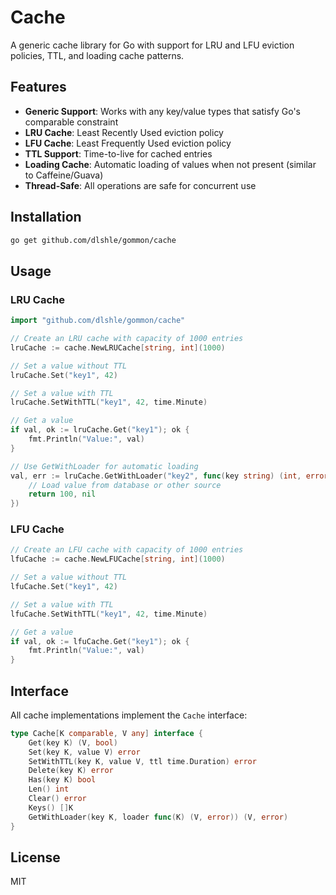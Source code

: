 # Cache

A generic cache library for Go with support for LRU and LFU eviction policies, TTL, and loading cache patterns.

## Features

- **Generic Support**: Works with any key/value types that satisfy Go's comparable constraint
- **LRU Cache**: Least Recently Used eviction policy
- **LFU Cache**: Least Frequently Used eviction policy
- **TTL Support**: Time-to-live for cached entries
- **Loading Cache**: Automatic loading of values when not present (similar to Caffeine/Guava)
- **Thread-Safe**: All operations are safe for concurrent use

## Installation

```bash
go get github.com/dlshle/gommon/cache
```

## Usage

### LRU Cache

```go
import "github.com/dlshle/gommon/cache"

// Create an LRU cache with capacity of 1000 entries
lruCache := cache.NewLRUCache[string, int](1000)

// Set a value without TTL
lruCache.Set("key1", 42)

// Set a value with TTL
lruCache.SetWithTTL("key1", 42, time.Minute)

// Get a value
if val, ok := lruCache.Get("key1"); ok {
    fmt.Println("Value:", val)
}

// Use GetWithLoader for automatic loading
val, err := lruCache.GetWithLoader("key2", func(key string) (int, error) {
    // Load value from database or other source
    return 100, nil
})
```

### LFU Cache

```go
// Create an LFU cache with capacity of 1000 entries
lfuCache := cache.NewLFUCache[string, int](1000)

// Set a value without TTL
lfuCache.Set("key1", 42)

// Set a value with TTL
lfuCache.SetWithTTL("key1", 42, time.Minute)

// Get a value
if val, ok := lfuCache.Get("key1"); ok {
    fmt.Println("Value:", val)
}
```

## Interface

All cache implementations implement the `Cache` interface:

```go
type Cache[K comparable, V any] interface {
    Get(key K) (V, bool)
    Set(key K, value V) error
    SetWithTTL(key K, value V, ttl time.Duration) error
    Delete(key K) error
    Has(key K) bool
    Len() int
    Clear() error
    Keys() []K
    GetWithLoader(key K, loader func(K) (V, error)) (V, error)
}
```

## License

MIT